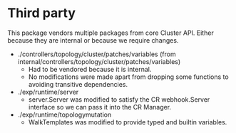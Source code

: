 # Third party

This package vendors multiple packages from core Cluster API. Either because they are internal or because we require changes.

* ./controllers/topology/cluster/patches/variables (from internal/controllers/topology/cluster/patches/variables)
  * Had to be vendored because it is internal.
  * No modifications were made apart from dropping some functions to avoiding transitive dependencies.
* ./exp/runtime/server
  * server.Server was modified to satisfy the CR webhook.Server interface so we can pass it into the CR Manager.
* ./exp/runtime/topologymutation
  * WalkTemplates was modified to provide typed and builtin variables.
